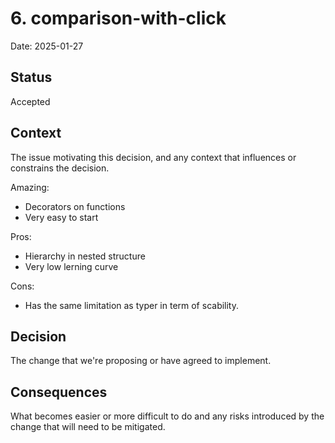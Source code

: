 # 6. comparison-with-click

Date: 2025-01-27

## Status

Accepted

## Context

The issue motivating this decision, and any context that influences or constrains the decision.



Amazing:

- Decorators on functions
- Very easy to start


Pros:

- Hierarchy in nested structure
- Very low lerning curve


Cons:

- Has the same limitation as typer in term of scability.


## Decision

The change that we're proposing or have agreed to implement.

## Consequences

What becomes easier or more difficult to do and any risks introduced by the change that will need to be mitigated.
